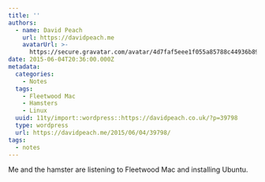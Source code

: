 ```yaml
---
title: ''
authors:
  - name: David Peach
    url: https://davidpeach.me
    avatarUrl: >-
      https://secure.gravatar.com/avatar/4d7faf5eee1f055a85788c44936b8995eaab6dfb004e7854ec747ccb272e91ee?s=96&d=mm&r=g
date: 2015-06-04T20:36:00.000Z
metadata:
  categories:
    - Notes
  tags:
    - Fleetwood Mac
    - Hamsters
    - Linux
  uuid: 11ty/import::wordpress::https://davidpeach.co.uk/?p=39798
  type: wordpress
  url: https://davidpeach.me/2015/06/04/39798/
tags:
  - notes
---
```

Me and the hamster are listening to Fleetwood Mac and installing Ubuntu.